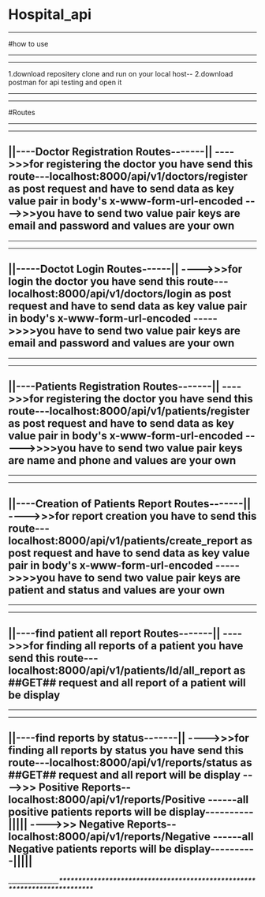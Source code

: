 # Hospital_api
------------------------------------------------------------
#how to use
_______________________________________________________
------------------------------------------------------
1.download repositery clone and run on your local host--
2.download postman for api testing and open it
______________________________________________________
------------------------------------------------------
#Routes
________________________________________________________________________________________________________________________________________________________________________________
--------------------------------------------------------------------------------------------------------------------------------------------------------------------------------
||----Doctor Registration Routes-------||
---->>>for registering the doctor you have send this route---localhost:8000/api/v1/doctors/register as post request and have to send data as key value pair in body's x-www-form-url-encoded
---->>>you have to send two value pair keys are email and password and values are your own
-------------------------------------------------------------------------------------------------------------------------------------------------------
______________________________________________________________________________________________________________________________________________________________________________________
------------------------------------------------------------------------------------------------------------------------------------------------------------------------------
||-----Doctot Login Routes------||
---->>>for login the doctor you have send this route---localhost:8000/api/v1/doctors/login as post request and have to send data as key value pair in body's x-www-form-url-encoded
----->>>>you have to send two value pair keys are email and password and values are your own
---------------------------------------------------------------------------------------------------------------------------------------------------------------------------------
___________________________________________________________________________________________________________________________________________________________________________________________________
---------------------------------------------------------------------------------------------------------------------------------------------------------------------------------
||----Patients Registration Routes-------||
---->>>for registering the doctor you have send this route---localhost:8000/api/v1/patients/register as post request and have to send data as key value pair in body's x-www-form-url-encoded
----->>>>you have to send two value pair keys are name and phone and values are your own
--------------------------------------------------------------------------------------------------------------------------------------------------------------------------------------
____________________________________________________________________________________________________________________________________________________________________________________________
--------------------------------------------------------------------------------------------------------------------------------------------------------------------------------------------------------
||----Creation of Patients Report Routes-------||
---->>>for report creation you have to send this route---localhost:8000/api/v1/patients/create_report as post request and have to send data as key value pair in body's x-www-form-url-encoded
----->>>>you have to send two value pair keys are patient and status and values are your own
----------------------------------------------------------------------------------------------------------------------------------------------------------------------------------
_____________________________________________________________________________________________________________________________________________________________________________________
-------------------------------------------------------------------------------------------------------------------------------------------------------------------------
||----find patient all report Routes-------||
---->>>for finding all reports of a patient you have send this route---localhost:8000/api/v1/patients/Id/all_report as ##GET## request and all report of a patient will be display
--------------------------------------------------------------------------------------------------------------------------------------------------------------------------
________________________________________________________________________________________________________________________________________________________________________________________________________
--------------------------------------------------------------------------------------------------------------------------------------------------------------------------------------
||----find reports by status-------||
---->>>for finding all reports by status you have send this route---localhost:8000/api/v1/reports/status as  ##GET## request and all report  will be display
---->>> Positive Reports--localhost:8000/api/v1/reports/Positive ------all positive patients reports will be display----------|||||
---->>> Negative Reports--localhost:8000/api/v1/reports/Negative ------all Negative patients reports will be display----------|||||
-------------------------------------------------------------------------------------------------------------------------------------------------------------------------------
_____________________________________________________________*************************************************************************_____________________________________________
